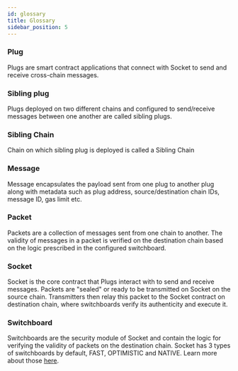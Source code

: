 ```yaml
---
id: glossary
title: Glossary
sidebar_position: 5
---
```


### Plug
Plugs are smart contract applications that connect with Socket to send and receive cross-chain messages.

### Sibling plug
Plugs deployed on two different chains and configured to send/receive messages between one another are called sibling plugs.

### Sibling Chain
Chain on which sibling plug is deployed is called a Sibling Chain

### Message 
Message encapsulates the payload sent from one plug to another plug along with metadata such as plug address, source/destination chain IDs, message ID, gas limit etc.

### Packet
Packets are a collection of messages sent from one chain to another. The validity of messages in a packet is verified on the destination chain based on the logic prescribed in the configured switchboard.

### Socket
Socket is the core contract that Plugs interact with to send and receive messages. Packets are "sealed" or ready to be transmitted on Socket on the source chain. Transmitters then relay this packet to the Socket contract on destination chain, where switchboards verify its authenticity and execute it.

### Switchboard
Switchboards are the security module of Socket and contain the logic for verifying the validity of packets on the destination chain. Socket has 3 types of switchboards by default, FAST, OPTIMISTIC and NATIVE. Learn more about those [here](./protocol-architecture#there-are-3-default-switchboards-live-on-socket-).
